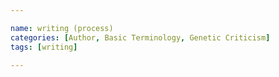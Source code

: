 ```yaml
---

name: writing (process)
categories: [Author, Basic Terminology, Genetic Criticism]
tags: [writing]

---
```

